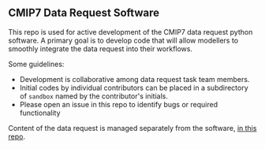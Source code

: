 ## CMIP7 Data Request Software

This repo is used for active development of the CMIP7 data request python software.
A primary goal is to develop code that will allow modellers to smoothly integrate the data request into their workflows.

Some guidelines:

- Development is collaborative among data request task team members.
- Initial codes by individual contributors can be placed in a subdirectory of `sandbox` named by the contributor's initials.
- Please open an issue in this repo to identify bugs or required functionality

Content of the data request is managed separately from the software, [in this repo](https://github.com/CMIP-Data-Request/CMIP7_DReq_Content).
